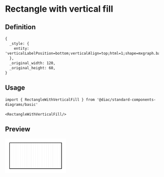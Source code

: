 # Rectangle with vertical fill

## Definition

```
{
  _style: { 
    entity: 'verticalLabelPosition=bottom;verticalAlign=top;html=1;shape=mxgraph.basic.patternFillRect;fillStyle=vert;step=5;fillStrokeWidth=0.2;fillStrokeColor=#dddddd;',
  },
  _original_width: 120,
  _original_height: 60,
}
```

## Usage

```
import { RectangleWithVerticalFill } from '@diac/standard-components-diagrams/basic'

<RectangleWithVerticalFill/>
```

## Preview

<img src="./rectangle-with-vertical-fill.png" width="200"/>
